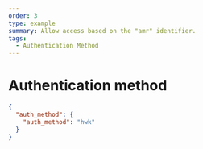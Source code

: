 ```yaml
---
order: 3
type: example
summary: Allow access based on the "amr" identifier.
tags:
  - Authentication Method
---
```


# Authentication method

```json
{
  "auth_method": {
    "auth_method": "hwk"
  }
}
```
